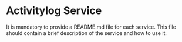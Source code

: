 # Activitylog Service
It is mandatory to provide a README.md file for each service. This file should contain a brief description of the service and how to use it.